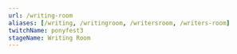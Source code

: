 ```yaml
---
url: /writing-room
aliases: [/writing, /writingroom, /writersroom, /writers-room]
twitchName: ponyfest3
stageName: Writing Room
---
```

